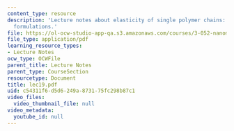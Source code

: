 ```yaml
---
content_type: resource
description: 'Lecture notes about elasticity of single polymer chains: theoretical
  formulations.'
file: https://ol-ocw-studio-app-qa.s3.amazonaws.com/courses/3-052-nanomechanics-of-materials-and-biomaterials-spring-2007/c54311f6d5d6249a873175fc298b87c1_lec19.pdf
file_type: application/pdf
learning_resource_types:
- Lecture Notes
ocw_type: OCWFile
parent_title: Lecture Notes
parent_type: CourseSection
resourcetype: Document
title: lec19.pdf
uid: c54311f6-d5d6-249a-8731-75fc298b87c1
video_files:
  video_thumbnail_file: null
video_metadata:
  youtube_id: null
---
```

